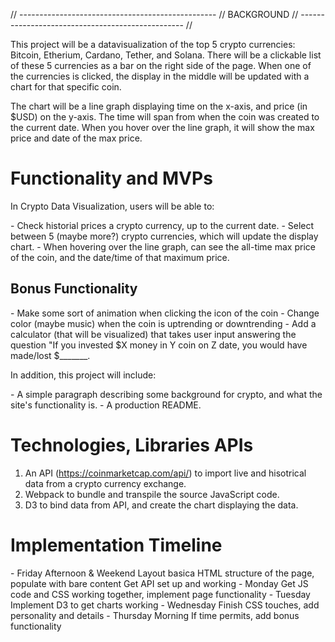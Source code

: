 // ------------------------------------------------- // 
                     BACKGROUND 
// ------------------------------------------------- // 

This project will be a datavisualization of the 
top 5 crypto currencies: Bitcoin, Etherium, Cardano,
Tether, and Solana. There will be a clickable list of
these 5 currencies as a bar on the right side of the 
page. When one of the currencies is clicked, the display
in the middle will be updated with a chart for that 
specific coin.

The chart will be a line graph displaying time on the
x-axis, and price (in $USD) on the y-axis. The time will 
span from when the coin was created to the current date. 
When you hover over the line graph, it will show the max 
price and date of the max price.


# Functionality and MVPs

In Crypto Data Visualization, users will be able to:

\- Check historial prices a crypto currency, up to the 
current date.
\- Select between 5 (maybe more?) crypto currencies, which
will update the display chart.
\- When hovering over the line graph, can see the all-time 
max price of the coin, and the date/time of that maximum price.

## Bonus Functionality 
\- Make some sort of animation when clicking 
the icon of the coin
\- Change color (maybe music) when the coin is 
uptrending or downtrending
\- Add a calculator (that will be visualized) 
that takes user input answering the question "If you invested $X
money in Y coin on Z date, you would have made/lost $_______.


In addition, this project will include: 

\- A simple paragraph describing some background for crypto, and
what the site's functionality is.
\- A production README.
 
# Technologies, Libraries APIs 

1. An API (https://coinmarketcap.com/api/) to import live and hisotrical data from a crypto currency exchange.
2. Webpack to bundle and transpile the source JavaScript code.
3. D3 to bind data from API, and create the chart displaying the data.

# Implementation Timeline 

\- Friday Afternoon & Weekend
Layout basica HTML structure of the page, populate with bare content
Get API set up and working
\- Monday
Get JS code and CSS working together, implement page functionality
\- Tuesday
Implement D3 to get charts working
\- Wednesday
Finish CSS touches, add personality and details
\- Thursday Morning
If time permits, add bonus functionality